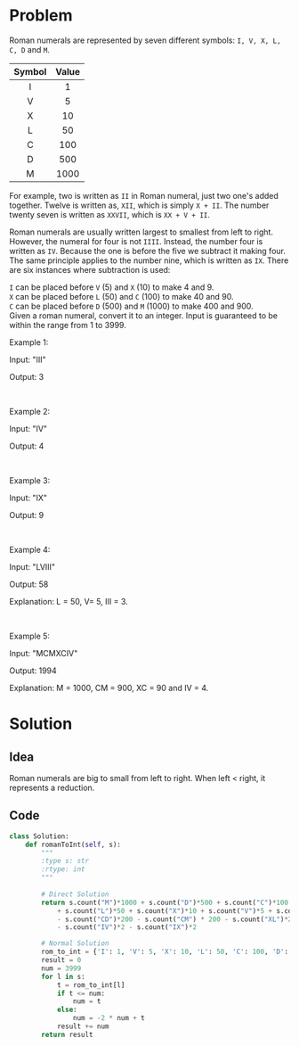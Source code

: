 # Problem

Roman numerals are represented by seven different symbols: `I, V, X, L, C, D` and `M`.

|Symbol|Value|
|:----:|:---:|
|I|1|  
|V|5|  
|X|10| 
|L|50| 
|C|100|  
|D|500| 
|M|1000|  

For example, two is written as `II` in Roman numeral, just two one's added together. Twelve is written as, `XII`, which is simply `X + II`. The number twenty seven is written as `XXVII`, which is `XX + V + II`.

Roman numerals are usually written largest to smallest from left to right. However, the numeral for four is not `IIII`. Instead, the number four is written as `IV`. Because the one is before the five we subtract it making four. The same principle applies to the number nine, which is written as `IX`. There are six instances where subtraction is used:

`I` can be placed before `V` (5) and `X` (10) to make 4 and 9.  
`X` can be placed before `L` (50) and `C` (100) to make 40 and 90.  
`C` can be placed before `D` (500) and `M` (1000) to make 400 and 900.  
Given a roman numeral, convert it to an integer. Input is guaranteed to be within the range from 1 to 3999.  

Example 1:

Input: "III"

Output: 3

&nbsp;

Example 2:

Input: "IV"

Output: 4

&nbsp;

Example 3:

Input: "IX"

Output: 9

&nbsp;

Example 4:

Input: "LVIII"

Output: 58

Explanation: L = 50, V= 5, III = 3.

&nbsp;

Example 5:

Input: "MCMXCIV"

Output: 1994

Explanation: M = 1000, CM = 900, XC = 90 and IV = 4.

# Solution

## Idea

Roman numerals are big to small from left to right. When left < right, it represents a reduction.

## Code

```python
class Solution:
    def romanToInt(self, s):
        """
        :type s: str
        :rtype: int
        """
        
        # Direct Solution
        return s.count("M")*1000 + s.count("D")*500 + s.count("C")*100 \
            + s.count("L")*50 + s.count("X")*10 + s.count("V")*5 + s.count("I")*1 \
            - s.count("CD")*200 - s.count("CM") * 200 - s.count("XL")*20 - s.count("XC")*20 \
            - s.count("IV")*2 - s.count("IX")*2

        # Normal Solution
        rom_to_int = {'I': 1, 'V': 5, 'X': 10, 'L': 50, 'C': 100, 'D': 500, 'M': 1000}
        result = 0
        num = 3999
        for l in s:
            t = rom_to_int[l]
            if t <= num:
                num = t
            else:
                num = -2 * num + t
            result += num
        return result
```
